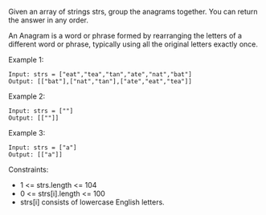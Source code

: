 Given an array of strings strs, group the anagrams together. You can return the answer in any order.

An Anagram is a word or phrase formed by rearranging the letters of a different word or phrase, typically using all the original letters exactly once.

Example 1:

```
Input: strs = ["eat","tea","tan","ate","nat","bat"]
Output: [["bat"],["nat","tan"],["ate","eat","tea"]]
```

Example 2:

```
Input: strs = [""]
Output: [[""]]
```

Example 3:

```
Input: strs = ["a"]
Output: [["a"]]
```

Constraints:

- 1 <= strs.length <= 104
- 0 <= strs[i].length <= 100
- strs[i] consists of lowercase English letters.
